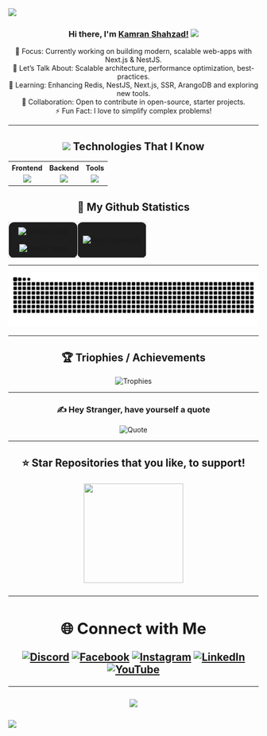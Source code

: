 
<img src="https://user-images.githubusercontent.com/73097560/115834477-dbab4500-a447-11eb-908a-139a6edaec5c.gif">

<div align="center">
  
### Hi there, I'm [Kamran Shahzad!](https://github.com/iKamranShahzad) <img src = "https://raw.githubusercontent.com/MartinHeinz/MartinHeinz/master/wave.gif" width = 30px>
  
🔭 Focus: Currently working on building modern, scalable web-apps with Next.js & NestJS.<br> 
💬 Let’s Talk About: Scalable architecture, performance optimization, best-practices.<br>
🌱 Learning: Enhancing Redis, NestJS, Next.js, SSR, ArangoDB and exploring new tools.<br> 
👯 Collaboration: Open to contribute in open-source, starter projects.<br> 
⚡ Fun Fact: I love to simplify complex problems!
  
</div>

---

<div align="center">
  
<h2> <img src = "https://media2.giphy.com/media/QssGEmpkyEOhBCb7e1/giphy.gif?cid=ecf05e47a0n3gi1bfqntqmob8g9aid1oyj2wr3ds3mg700bl&rid=giphy.gif" width = 32px > Technologies That I Know</h2>


<table align="center">
  <tr>
    <th>Frontend</th>
    <th>Backend</th>
    <th>Tools</th>
  </tr>
  <tr>
    <td align="center">
      <a href="https://skillicons.dev">
        <img src="https://skillicons.dev/icons?i=js,react,nextjs,ts,tailwind&perline=7" />
      </a>
    </td>
    <td align="center">
      <a href="https://skillicons.dev">
        <img src="https://skillicons.dev/icons?i=nodejs,nest,mongodb,redis&perline=7" />
      </a>
    </td>
    <td align="center">
      <a href="https://skillicons.dev">
        <img src="https://skillicons.dev/icons?i=vscode,postman,github,discord&perline=7" />
      </a>
    </td>
  </tr>
</table>
</div>


<p align="center">

<div align="center">

## 🔭 My Github Statistics


</div>
 
  <table align="center" style="border-collapse: collapse;">
    <tr>
      <td width="50%" align="center" style="padding: 10px; border: 1px solid #e1e1e1; border-radius: 10px; background-color: #1e1e1e;">
        <img src="https://github-readme-stats.vercel.app/api?username=iKamranShahzad&theme=gotham&hide_border=false&include_all_commits=true&count_private=true" alt="GitHub Stats" />
        <br><br>
        <img src="https://github-readme-streak-stats.herokuapp.com/?user=iKamranShahzad&theme=gotham&hide_border=false" alt="Streak Stats" />
      </td>
      <td width="50%" align="center" style="padding: 10px; border: 1px solid #e1e1e1; border-radius: 10px; background-color: #1e1e1e;">
        <img src="https://github-readme-stats.vercel.app/api/top-langs/?username=iKamranShahzad&theme=dark&hide_border=false&no-bg=true&no-frame=true&langs_count=10" alt="Top Languages" />
      </td>
    </tr>
  </table>
</p>
      


---

![snake gif](https://github.com/iKamranShahzad/iKamranShahzad/blob/output/github-contribution-grid-snake-dark.svg)

---

<div align="center">

## 🏆 Triophies / Achievements
![Trophies](https://github-profile-trophy.vercel.app/?username=iKamranShahzad&theme=gotham&no-frame=false&no-bg=false&margin-w=10)

---

### ✍️ Hey Stranger, have yourself a quote
![Quote](https://quotes-github-readme.vercel.app/api?type=horizontal&theme=light)

---

<h2> ⭐ Star Repositories that you like, to support!

<br>

<p align='center'>
<img src="https://media.giphy.com/media/O51MQ3DduOcGW6ofR3/giphy.gif" width="200" height="200" frameBorder="0" class="giphy-embed" allowFullScreen></img></p>

---

<div align="center">

## 🌐 Connect with Me
[![Discord](https://img.shields.io/badge/Discord-%237289DA.svg?logo=discord&logoColor=white)](https://discord.gg/iemdrake)
[![Facebook](https://img.shields.io/badge/Facebook-%231877F2.svg?logo=Facebook&logoColor=white)](https://facebook.com/iemgamer)
[![Instagram](https://img.shields.io/badge/Instagram-%23E4405F.svg?logo=Instagram&logoColor=white)](https://instagram.com/i_emdrake)
[![LinkedIn](https://img.shields.io/badge/LinkedIn-%230077B5.svg?logo=linkedin&logoColor=white)](https://linkedin.com/in/ikamranshahzad)
[![YouTube](https://img.shields.io/badge/YouTube-%23FF0000.svg?logo=YouTube&logoColor=white)](https://youtube.com/@iemdrake)
  
</div>

---

[![](https://visitcount.itsvg.in/api?id=iKamranShahzad&icon=2&color=12)](https://visitcount.itsvg.in)

</div>

<img src="https://user-images.githubusercontent.com/73097560/115834477-dbab4500-a447-11eb-908a-139a6edaec5c.gif">

